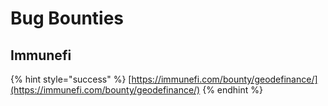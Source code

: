 # Bug Bounties

## Immunefi

{% hint style="success" %}
[https://immunefi.com/bounty/geodefinance/](https://immunefi.com/bounty/geodefinance/)
{% endhint %}
